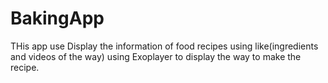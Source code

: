 # BakingApp
THis app use Display the information of food recipes using like(ingredients and videos of the way) 
using Exoplayer to display the way to make the recipe.
